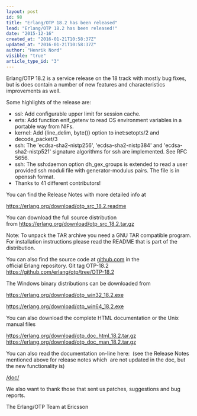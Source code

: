 ```yaml
---
layout: post
id: 98
title: "Erlang/OTP 18.2 has been released"
lead: "Erlang/OTP 18.2 has been released!"
date: "2015-12-16"
created_at: "2016-01-21T10:58:37Z"
updated_at: "2016-01-21T10:58:37Z"
author: "Henrik Nord"
visible: "true"
article_type_id: "3"
---
```


Erlang/OTP 18.2 is a service release on the 18 track with mostly bug fixes, but is does contain a number of new features and characteristics improvements as well. 

 Some highlights of the release are:
* ssl: Add configurable upper limit for session cache.
* erts: Add function enif_getenv to read OS environment variables in a portable way from NIFs.
* kernel: Add {line_delim, byte()} option to inet:setopts/2 and decode_packet/3
* ssh: The 'ecdsa-sha2-nistp256', 'ecdsa-sha2-nistp384' and 'ecdsa-sha2-nistp521' signature algorithms for ssh are implemented. See RFC 5656.
* ssh: The ssh:daemon option dh_gex_groups is extended to read a user provided ssh moduli file with generator-modulus pairs. The file is in openssh format.
* Thanks to 41 different contributors!

You can find the Release Notes with more detailed info at

<https://erlang.org/download/otp_src_18.2.readme>

You can download the full source distribution from <https://erlang.org/download/otp_src_18.2.tar.gz>

Note: To unpack the TAR archive you need a GNU TAR compatible program. For installation instructions please read the README that is part of the distribution.

You can also find the source code at [github.com](http://github.com/) in the official Erlang repository. Git tag OTP-18.2
<https://github.com/erlang/otp/tree/OTP-18.2>

The Windows binary distributions can be downloaded from

<https://erlang.org/download/otp_win32_18.2.exe>

<https://erlang.org/download/otp_win64_18.2.exe>

You can also download the complete HTML documentation or the Unix manual files

<https://erlang.org/download/otp_doc_html_18.2.tar.gz> 
<https://erlang.org/download/otp_doc_man_18.2.tar.gz>


 You can also read the documentation on-line here: 
 (see the Release Notes mentioned above for release notes which 
 are not updated in the doc, but the new functionality is)

[/doc/](/doc/)

 We also want to thank those that sent us patches, suggestions and bug reports.

 The Erlang/OTP Team at Ericsson
